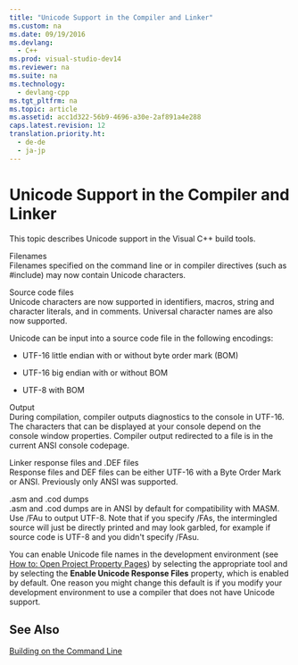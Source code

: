 ```yaml
---
title: "Unicode Support in the Compiler and Linker"
ms.custom: na
ms.date: 09/19/2016
ms.devlang: 
  - C++
ms.prod: visual-studio-dev14
ms.reviewer: na
ms.suite: na
ms.technology: 
  - devlang-cpp
ms.tgt_pltfrm: na
ms.topic: article
ms.assetid: acc1d322-56b9-4696-a30e-2af891a4e288
caps.latest.revision: 12
translation.priority.ht: 
  - de-de
  - ja-jp
---
```

# Unicode Support in the Compiler and Linker
This topic describes Unicode support in the Visual C++ build tools.  
  
 Filenames  
 Filenames specified on the command line or in compiler directives (such as #include) may now contain Unicode characters.  
  
 Source code files  
 Unicode characters are now supported in identifiers, macros, string and character literals, and in comments.  Universal character names are also now supported.  
  
 Unicode can be input into a source code file in the following encodings:  
  
-   UTF-16 little endian with or without byte order mark (BOM)  
  
-   UTF-16 big endian with or without BOM  
  
-   UTF-8 with BOM  
  
 Output  
 During compilation, compiler outputs diagnostics to the console in UTF-16.  The characters that can be displayed at your console depend on the console window properties.  Compiler output redirected to a file is in the current ANSI console codepage.  
  
 Linker response files and .DEF files  
 Response files and DEF files can be either UTF-16 with a Byte Order Mark or ANSI.  Previously only ANSI was supported.  
  
 .asm and .cod dumps  
 .asm and .cod dumps are in ANSI by default for compatibility with MASM.  Use /FAu to output UTF-8.  Note that if you specify /FAs, the intermingled source will just be directly printed and may look garbled, for example if source code is UTF-8 and you didn't specify /FAsu.  
  
 You can enable Unicode file names in the development environment (see  [How to: Open Project Property Pages](../vs140/How-to--Open-Project-Property-Pages.md)) by selecting the appropriate tool and by selecting the **Enable Unicode Response Files** property, which is enabled by default. One reason you might change this default is if you modify your development environment to use a compiler that does not have Unicode support.  
  
## See Also  
 [Building on the Command Line](../vs140/Building-on-the-Command-Line.md)